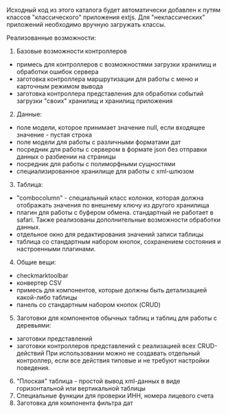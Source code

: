 Исходный код из этого каталога будет автоматически добавлен к путям классов
"классического" приложения extjs. Для "неклассических" приложений необходимо вручную загружать классы.

Реализованные возможности:
1. Базовые возможности контроллеров
 - примесь для контроллеров с возможностями загрузки хранилищ и обработки ошибок сервера
 - заготовка контроллера маршрутизации для работы с меню и карточным режимом вывода
 - заготовка контроллера представления для обработки событий загрузки "своих" хранилищ и хранилищ приложения
2. Данные:
 - поле модели, которое принимает значение null, если входящее значение - пустая строка
 - поле модели для работы с различными форматами дат
 - посредник для работы с сервером в формате json без отправки данных о разбиении на страницы
 - посредник для работы с полиморфными сущностями
 - специализированное хранилище для работы с xml-шлюзом
3. Таблица:
 - "combocolumn" - специальный класс колонки, которая должна отображать значения по внешнему ключу из другого хранилища
 - плагин для работы с буфером обмена. стандартный не работает в safari.
 Также реализованы дополнительные возможности обработки данных.
 - отдельное окно для редактирования значений записи таблицы
 - таблица со стандартным набором кнопок, сохранением состояния и настроенными плагинами.
4. Общие вещи:
 - checkmarktoolbar
 - конвертер CSV
 - примесь для компонентов, которые должны быть детализацией какой-либо таблицы
 - панель со стандартным набором кнопок (CRUD)
5. Заготовки для компонентов обычных таблиц и таблиц для работы с деревьями:
 - заготовки представлений
 - заготовки контроллеров представлений с реализацией всех CRUD-действий
 При использовании можно не создавать отдельный контроллер, если все действия типовые и не требуют настройки поведения.
6. "Плоская" таблица - простой вывод xml-данных в виде горизонтальной или вертикальной таблицы
7. Специальные функции для проверки ИНН, номера лицевого счета
8. Заготовка для компонента фильтра дат